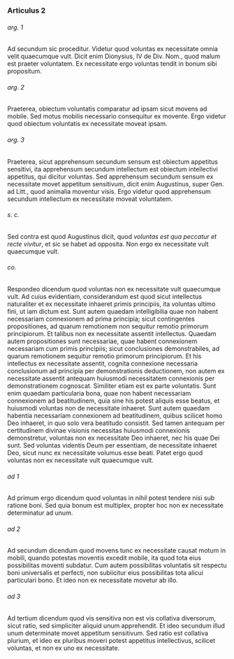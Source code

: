 ### Articulus 2

###### arg. 1
Ad secundum sic proceditur. Videtur quod voluntas ex necessitate omnia velit quaecumque vult. Dicit enim Dionysius, IV de Div. Nom., quod malum est praeter voluntatem. Ex necessitate ergo voluntas tendit in bonum sibi propositum.

###### arg. 2
Praeterea, obiectum voluntatis comparatur ad ipsam sicut movens ad mobile. Sed motus mobilis necessario consequitur ex movente. Ergo videtur quod obiectum voluntatis ex necessitate moveat ipsam.

###### arg. 3
Praeterea, sicut apprehensum secundum sensum est obiectum appetitus sensitivi, ita apprehensum secundum intellectum est obiectum intellectivi appetitus, qui dicitur voluntas. Sed apprehensum secundum sensum ex necessitate movet appetitum sensitivum, dicit enim Augustinus, super Gen. ad Litt., quod animalia moventur visis. Ergo videtur quod apprehensum secundum intellectum ex necessitate moveat voluntatem.

###### s. c.
Sed contra est quod Augustinus dicit, quod *voluntas est qua peccatur et recte vivitur*, et sic se habet ad opposita. Non ergo ex necessitate vult quaecumque vult.

###### co.
Respondeo dicendum quod voluntas non ex necessitate vult quaecumque vult. Ad cuius evidentiam, considerandum est quod sicut intellectus naturaliter et ex necessitate inhaeret primis principiis, ita voluntas ultimo fini, ut iam dictum est. Sunt autem quaedam intelligibilia quae non habent necessariam connexionem ad prima principia; sicut contingentes propositiones, ad quarum remotionem non sequitur remotio primorum principiorum. Et talibus non ex necessitate assentit intellectus. Quaedam autem propositiones sunt necessariae, quae habent connexionem necessariam cum primis principiis; sicut conclusiones demonstrabiles, ad quarum remotionem sequitur remotio primorum principiorum. Et his intellectus ex necessitate assentit, cognita connexione necessaria conclusionum ad principia per demonstrationis deductionem, non autem ex necessitate assentit antequam huiusmodi necessitatem connexionis per demonstrationem cognoscat. Similiter etiam est ex parte voluntatis. Sunt enim quaedam particularia bona, quae non habent necessariam connexionem ad beatitudinem, quia sine his potest aliquis esse beatus, et huiusmodi voluntas non de necessitate inhaeret. Sunt autem quaedam habentia necessariam connexionem ad beatitudinem, quibus scilicet homo Deo inhaeret, in quo solo vera beatitudo consistit. Sed tamen antequam per certitudinem divinae visionis necessitas huiusmodi connexionis demonstretur, voluntas non ex necessitate Deo inhaeret, nec his quae Dei sunt. Sed voluntas videntis Deum per essentiam, de necessitate inhaeret Deo, sicut nunc ex necessitate volumus esse beati. Patet ergo quod voluntas non ex necessitate vult quaecumque vult.

###### ad 1
Ad primum ergo dicendum quod voluntas in nihil potest tendere nisi sub ratione boni. Sed quia bonum est multiplex, propter hoc non ex necessitate determinatur ad unum.

###### ad 2
Ad secundum dicendum quod movens tunc ex necessitate causat motum in mobili, quando potestas moventis excedit mobile, ita quod tota eius possibilitas moventi subdatur. Cum autem possibilitas voluntatis sit respectu boni universalis et perfecti, non subiicitur eius possibilitas tota alicui particulari bono. Et ideo non ex necessitate movetur ab illo.

###### ad 3
Ad tertium dicendum quod vis sensitiva non est vis collativa diversorum, sicut ratio, sed simpliciter aliquid unum apprehendit. Et ideo secundum illud unum determinate movet appetitum sensitivum. Sed ratio est collativa plurium, et ideo ex pluribus moveri potest appetitus intellectivus, scilicet voluntas, et non ex uno ex necessitate.

